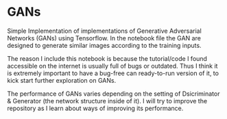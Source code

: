 # GANs

Simple Implementation of implementations of Generative Adversarial Networks (GANs) using Tensorflow. In the notebook file the GAN are designed to generate similar images according to the training inputs. 

The reason I include this notebook is because the tutorial/code I found accessible on the internet is usually full of bugs or outdated. Thus I think it is extremely important to have a bug-free can ready-to-run version of it, to kick start further exploration on GANs.

The performance of GANs varies depending on the setting of Dsicriminator & Generator (the network structure inside of it). I will try to improve the repository as I learn about ways of improving its performance.

